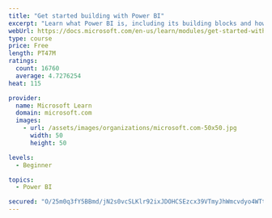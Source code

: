 ```yaml
---
title: "Get started building with Power BI"
excerpt: "Learn what Power BI is, including its building blocks and how they work together."
webUrl: https://docs.microsoft.com/en-us/learn/modules/get-started-with-power-bi/
type: course
price: Free
length: PT47M
ratings:
  count: 16760
  average: 4.7276254
heat: 115

provider:
  name: Microsoft Learn
  domain: microsoft.com
  images:
    - url: /assets/images/organizations/microsoft.com-50x50.jpg
      width: 50
      height: 50

levels:
  - Beginner

topics:
  - Power BI

secured: "O/25m0q3fY5BBmd/jN2s0vcSLKlr92ixJDOHCSEzcx39VTmyJhWmcvdyo4WTt3jokojwaeEBNxtPZ24BzJUm6Bx2Q+8qpXEWNxq8I+B2MTm2Q23hBYR7Gwy2zSHA+mzG/tKoplclnxJmrgVql29CHcFnEzx/+WIzsG5t8rwm3d00AYaEq0k7l0Q1OSaB4nlWSu4UuYdxn5SUojMM80lgwnvvV+mxZ6RfETP75NEaG880oB0ksrf6KhJBQbFA7Wk4BXsjxA49vEutqovjHQ++aZF/yph1rAIkbXR/HgnwgnHRA44NzUHb1K4cGCqfECBwQC7hQleb0D7jWCKXw4YZcLbmIyvBg+4EZR3fPSaQ6WljsiClKhaeafzFKuj/PwHTSVZzfLq2Ne0SmJMFdtqJyA==;3V0NXeh6Lds5p/ehM0lopQ=="
---
```


